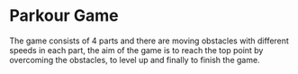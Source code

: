 # Parkour Game
The game consists of 4 parts and there are moving obstacles with different speeds in each part, the aim of the game is to reach the top point by overcoming the obstacles, to level up and finally to finish the game. 
